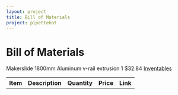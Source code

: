 ```yaml
---
layout: project
title: Bill of Materials
project: pipettebot
---
```


Bill of Materials
==========

<table class="table table-striped table-bordered">
	<thead>
		<tr>
			<th> Item </th>
			<th> Description </th>
			<th> Quantity </th>
			<th> Price </th>
			<th> Link </th>
		</tr>
	</thead>
	<tbody>
		<tr>
			<tb> Makerslide 1800mm </tb>
			<tb> Aluminum v-rail extrusion </tb>
			<tb> 1 </tb>
			<tb> $32.84 </tb>
			<tb> <a href="https://www.inventables.com/">Inventables</a></tb>
		</tr>
	</tbody>
</table>